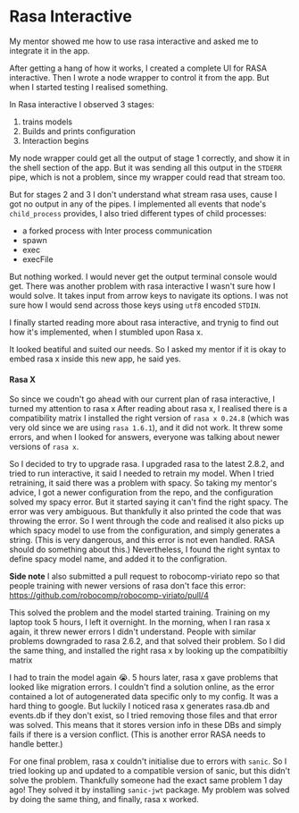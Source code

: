 # Rasa Interactive

My mentor showed me how to use rasa interactive and asked me to integrate it in the app.

After getting a hang of how it works, I created a complete UI for RASA interactive.
Then I wrote a node wrapper to control it from the app.
But when I started testing I realised something.

In Rasa interactive I observed 3 stages:

1. trains models
2. Builds and prints configuration
3. Interaction begins

My node wrapper could get all the output of stage 1 correctly, and show it in the shell section of the app.
But it was sending all this output in the `STDERR` pipe, which is not a problem, since my wrapper could read that stream too.

But for stages 2 and 3 I don't understand what stream rasa uses, cause I got no output in any of the pipes. I implemented all events that node's `child_process` provides, I also tried different types of child processes:

- a forked process with Inter process communication
- spawn
- exec
- execFile

But nothing worked. I would never get the output terminal console would get. There was another problem with rasa interactive I wasn't sure how I would solve. It takes input from arrow keys to navigate its options. I was not sure how I would send across those keys using `utf8` encoded `STDIN`.

I finally started reading more about rasa interactive, and trynig to find out how it's implemented, when I stumbled upon Rasa x.

It looked beatiful and suited our needs. So I asked my mentor if it is okay to embed rasa x inside this new app, he said yes.



#### Rasa X

So since we coudn't go ahead with our current plan of rasa interactive, I turned my attention to rasa x
After reading about rasa x, I realised there is a compatibility matrix
I installed the right version of `rasa x 0.24.8` (which was very old since we are using `rasa 1.6.1`), and it did not work. It threw some errors, and when I looked for answers, everyone was talking about newer versions of `rasa x`.

So I decided to try to upgrade rasa. I upgraded rasa to the latest 2.8.2, and tried to run interactive, it said I needed to retrain my model. When I tried retraining, it said there was a problem with spacy. So taking my mentor's advice, I got a newer configuration from the repo, and the configuration solved my spacy error. But it started saying it can't find the right spacy. The error was very ambiguous.
But thankfully it also printed the code that was throwing the error. So I went through the code and realised it also picks up which spacy model to use from the configuration, and simply generates a string. (This is very dangerous, and this error is not even handled. RASA should do something about this.)
Nevertheless, I found the right syntax to define spacy model name, and added it to the configration.

**Side note**
I also submitted a pull request to robocomp-viriato repo so that people training with newer versions of rasa don't face this error: https://github.com/robocomp/robocomp-viriato/pull/4

This solved the problem and the model started training. Training on my laptop took 5 hours, I left it overnight.
In the morning, when I ran rasa x again, it threw newer errors I didn't understand. People with similar problems downgraded to rasa 2.6.2, and that solved their problem. So I did the same thing, and installed the right rasa x by looking up the compatibiltiy matrix

I had to train the model again 😭. 5 hours later, rasa x gave problems that looked like migration errors. I couldn't find a solution online, as the error contained a lot of autogenerated data specific only to my config. It was a hard thing to google. But luckily I noticed rasa x generates rasa.db and events.db if they don't exist, so I tried removing those files and that error was solved. This means that it stores version info in these DBs and simply fails if there is a version conflict. (This is another error RASA needs to handle better.)

For one final problem, rasa x couldn't initialise due to errors with `sanic`. So I tried looking up and updated to a compatible version of sanic, but this didn't solve the problem. Thankfully someone had the exact same problem 1 day ago!
They solved it by installing `sanic-jwt` package. My problem was solved by doing the same thing, and finally, rasa x worked.

